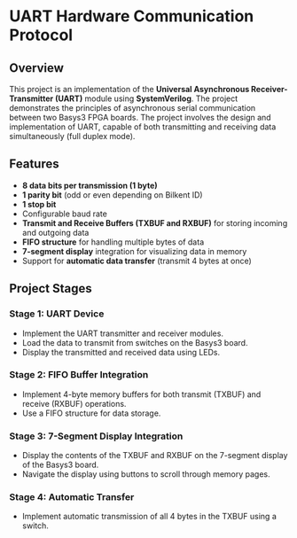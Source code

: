 # UART Hardware Communication Protocol

## Overview

This project is an implementation of the **Universal Asynchronous Receiver-Transmitter (UART)** module using **SystemVerilog**. The project demonstrates the principles of asynchronous serial communication between two Basys3 FPGA boards. The project involves the design and implementation of UART, capable of both transmitting and receiving data simultaneously (full duplex mode).

## Features

- **8 data bits per transmission (1 byte)**
- **1 parity bit** (odd or even depending on Bilkent ID)
- **1 stop bit**
- Configurable baud rate
- **Transmit and Receive Buffers (TXBUF and RXBUF)** for storing incoming and outgoing data
- **FIFO structure** for handling multiple bytes of data
- **7-segment display** integration for visualizing data in memory
- Support for **automatic data transfer** (transmit 4 bytes at once)

## Project Stages

### Stage 1: UART Device
- Implement the UART transmitter and receiver modules.
- Load the data to transmit from switches on the Basys3 board.
- Display the transmitted and received data using LEDs.
  
### Stage 2: FIFO Buffer Integration
- Implement 4-byte memory buffers for both transmit (TXBUF) and receive (RXBUF) operations.
- Use a FIFO structure for data storage.

### Stage 3: 7-Segment Display Integration
- Display the contents of the TXBUF and RXBUF on the 7-segment display of the Basys3 board.
- Navigate the display using buttons to scroll through memory pages.

### Stage 4: Automatic Transfer
- Implement automatic transmission of all 4 bytes in the TXBUF using a switch.
